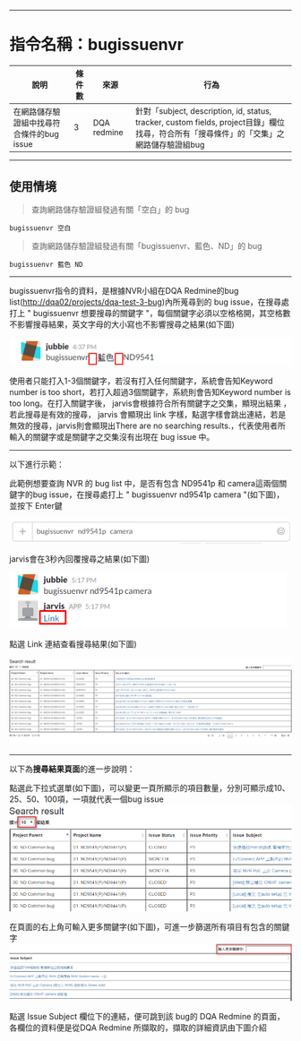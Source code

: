 
---

# 指令名稱：bugissuenvr

| 說明 | 條件數 | 來源 | 行為 |
| --- | --- | --- | --- |
| 在網路儲存驗證組中找尋符合條件的bug issue | 3 | DQA redmine | 針對「subject, description, id, status, tracker, custom fields, project目錄」欄位找尋，符合所有「搜尋條件」的「交集」之 網路儲存驗證組bug |

---

## 使用情境

> 查詢網路儲存驗證組發過有關「空白」的 bug

```
bugissuenvr 空白
```

> 查詢網路儲存驗證組發過有關「bugissuenvr、藍色、ND」的 bug

```
bugissuenvr 藍色 ND
```

---

bugissuenvr指令的資料，是根據NVR小組在DQA Redmine的bug list\([http://dqa02/projects/dqa-test-3-bug](http://dqa02/projects/dqa-test-3-bug)\)內所蒐尋到的 bug issue，在搜尋處打上 " bugissuenvr   想要搜尋的關鍵字 "，每個關鍵字必須以空格格開，其空格數不影響搜尋結果，英文字母的大小寫也不影響搜尋之結果\(如下圖\)

![](/assets/bugissuenvr1.png)

使用者只能打入1-3個關鍵字，若沒有打入任何關鍵字，系統會告知Keyword number is too short，若打入超過3個關鍵字，系統則會告知Keyword number is too long。在打入關鍵字後， jarvis會根據符合所有關鍵字之交集，顯現出結果 ，若此搜尋是有效的搜尋， jarvis 會顯現出 link 字樣，點選字樣會跳出連結，若是無效的搜尋，jarvis則會顯現出There are no searching results.，代表使用者所輸入的關鍵字或是關鍵字之交集沒有出現在 bug issue 中。

---

以下進行示範：

此範例想要查詢 NVR 的 bug list 中，是否有包含 ND9541p 和 camera這兩個關鍵字的bug issue，在搜尋處打上 " bugissuenvr nd9541p camera "\(如下圖\)，並按下 Enter鍵

![](/assets/bugissuenvr2.png)

jarvis會在3秒內回覆搜尋之結果\(如下圖\)

![](/assets/bugissuenvr4.png)

點選 Link 連結查看搜尋結果\(如下圖\)

![](/assets/bugissuenvr5.png)

---

以下為**搜尋結果頁面**的進一步說明：

點選此下拉式選單\(如下圖\)，可以變更一頁所顯示的項目數量，分別可顯示成10、25、50、100項，一項就代表一個bug issue![](/assets/bugissuenvr6.png)

在頁面的右上角可輸入更多關鍵字\(如下圖\)，可進一步篩選所有項目有包含的關鍵字![](/assets/bugissuenvr7.png)

點選 Issue Subject 欄位下的連結，便可跳到該 bug的 DQA Redmine 的頁面，各欄位的資料便是從DQA Redmine 所擷取的，擷取的詳細資訊由下圖介紹




















